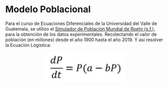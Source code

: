 # Modelo Poblacional
Para el curso de Ecuaciones Diferenciales de la Universidad del Valle de Guatemala, se utilizo el [Simulador de Población Mundial de Roehr (s.f.)](org), para la obtención de los datos experimentales. Recolectando el valor de población (en millones) desde el año 1900 hasta el año 2019. Y así resolver la Ecuación Lógistica:

<img src="ecuacion_logistica.png" style="display: block;margin-left: auto;margin-right: auto;width: 50%;"></img>


